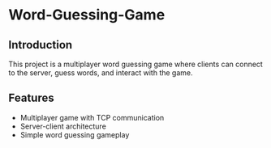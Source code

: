 # Word-Guessing-Game

## Introduction

This project is a multiplayer word guessing game where clients can connect to the server, guess words, and interact with the game.

## Features

- Multiplayer game with TCP communication
- Server-client architecture
- Simple word guessing gameplay

